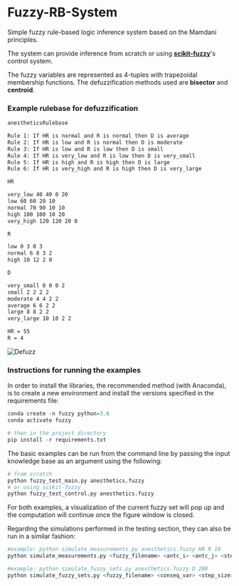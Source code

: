 # Fuzzy-RB-System
Simple fuzzy rule-based logic inference system based on the Mamdani principles.


The system can provide inference from scratch or using <b>[scikit-fuzzy](https://github.com/scikit-fuzzy/scikit-fuzzy)</b>'s control system.  

The fuzzy variables are represented as 4-tuples with trapezoidal membership functions. The defuzzification methods used are <b>bisector</b> and <b>centroid</b>.

### Example rulebase for defuzzification

```txt
anestheticsRulebase

Rule 1: If HR is normal and R is normal then D is average
Rule 2: If HR is low and R is normal then D is moderate
Rule 3: If HR is low and R is low then D is small
Rule 4: If HR is very_low and R is low then D is very_small
Rule 5: If HR is high and R is high then D is large
Rule 6: If HR is very_high and R is high then D is very_large

HR

very_low 40 40 0 20
low 60 60 20 10
normal 70 90 10 10
high 100 100 10 20
very_high 120 120 20 0

R

low 0 3 0 3
normal 6 8 3 2
high 10 12 2 0

D

very_small 0 0 0 2
small 2 2 2 2
moderate 4 4 2 2
average 6 6 2 2
large 8 8 2 2
very_large 10 10 2 2

HR = 55
R = 4
```

![Defuzz](https://github.com/JadeBlue96/Fuzzy-RB-System/blob/master/defuzz_sc.PNG)

### Instructions for running the examples

In order to install the libraries, the recommended method (with Anaconda), is to create a new environment and install the versions specified in the requirements file:
```python
conda create -n fuzzy python=3.6
conda activate fuzzy

# then in the project directory
pip install -r requirements.txt
```
The basic examples can be run from the command line by passing the input knowledge base as an argument using the following:
```python
# from scratch
python fuzzy_test_main.py anesthetics.fuzzy 
# or using scikit-fuzzy
python fuzzy_test_control.py anesthetics.fuzzy
```

For both examples, a visualization of the current fuzzy set will pop up and the computation will continue once the figure window is closed.


Regarding the simulations performed in the testing section, they can also be run in a similar fashion:
```python
#example: python simulate_measurements.py anesthetics.fuzzy HR R 10
python simulate_measurements.py <fuzzy_filename> <antc_i> <antc_j> <step_size>

#example: python simulate_fuzzy_sets.py anesthetics.fuzzy D 200
python simulate_fuzzy_sets.py <fuzzy_filename> <conseq_var> <step_size>
```
